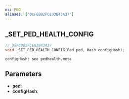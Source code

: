 ```yaml
---
ns: PED
aliases: ["0xF6B82FCE03B43A37"]
---
```

## _SET_PED_HEALTH_CONFIG

```c
// 0xF6B82FCE03B43A37
void _SET_PED_HEALTH_CONFIG(Ped ped, Hash configHash);
```

```
configHash: see pedhealth.meta
```

## Parameters
* **ped**:
* **configHash**:
